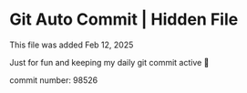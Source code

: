 # Git Auto Commit | Hidden File

This file was added Feb 12, 2025

Just for fun and keeping my daily git commit active 🤪

commit number: 98526
